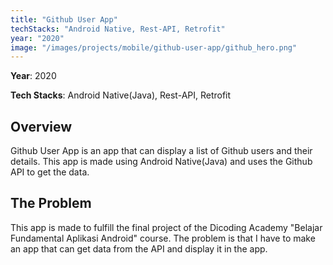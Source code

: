 ```yaml
---
title: "Github User App"
techStacks: "Android Native, Rest-API, Retrofit"
year: "2020"
image: "/images/projects/mobile/github-user-app/github_hero.png"
---
```


**Year**: 2020

**Tech Stacks**: Android Native(Java), Rest-API, Retrofit

## Overview

Github User App is an app that can display a list of Github users and their details. This app is made using Android Native(Java) and uses the Github API to get the data.

## The Problem

This app is made to fulfill the final project of the Dicoding Academy "Belajar Fundamental Aplikasi Android" course. The problem is that I have to make an app that can get data from the API and display it in the app.
